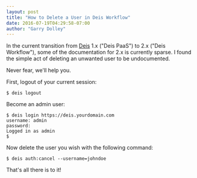 ```yaml
---
layout: post
title: "How to Delete a User in Deis Workflow"
date: 2016-07-19T04:29:58-07:00
author: "Garry Dolley"
---
```


In the current transition from [Deis](http://deis.com) 1.x ("Deis PaaS")
to 2.x ("Deis Workflow"), some of the documentation for 2.x is currently
sparse.  I found the simple act of deleting an unwanted user to be
undocumented.

Never fear, we'll help you.

First, logout of your current session:


```
$ deis logout
```

Become an admin user:


```
$ deis login https://deis.yourdomain.com
username: admin
password:
Logged in as admin
$
```

Now delete the user you wish with the following command:

```
$ deis auth:cancel --username=johndoe
```

That's all there is to it!
